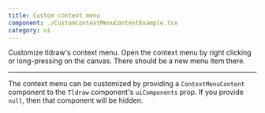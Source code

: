 ```yaml
---
title: Custom context menu
component: ./CustomContextMenuContentExample.tsx
category: ui
---
```


Customize tldraw's context menu. Open the context menu by right clicking or long-pressing on the canvas. There should be a new menu item there.

---

The context menu can be customized by providing a `ContextMenuContent` component to the `Tldraw` component's `uiComponents` prop. If you provide `null`, then that component will be hidden.
